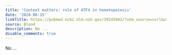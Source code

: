 ```yaml
---
title: 'Context matters: role of ATF4 in hematopoiesis'
date: '2024-08-15'
linkTitle: https://pubmed.ncbi.nlm.nih.gov/39145942/?utm_source=curl&utm_medium=rss&utm_campaign=journals&utm_content=7603509&fc=None&ff=20240816182052&v=2.18.0.post9+e462414
source: Blood
description: No ...
disable_comments: true
---
```

No ...